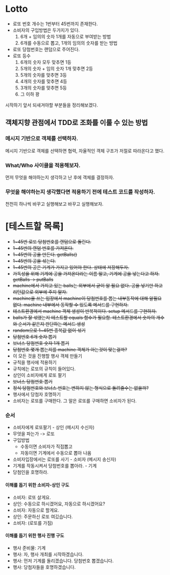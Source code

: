 # Lotto
- 로또 번호 개수는 1번부터 45번까지 존재한다.
- 소비자의 구입방법은 두가지가 있다.
    1. 6개 + 임의의 숫자 1개를 자동으로 부여받는 방법
    2. 6개를 수동으로 뽑고, 1개의 임의의 숫자를 받는 방법
- 로또 당첨번호는 랜덤으로 주어진다.
- 로또 등수
    1. 6개의 숫자 모두 맞추면 1등
    2. 5개의 숫자 + 임의 숫자 1개 맞추면 2등
    3. 5개의 숫자를 맞추면 3등
    4. 4개의 숫자를 맞추면 4등
    5. 3개의 숫자를 맞추면 5등
    6. 그 이하 꽝



시작하기 앞서 되새겨야할 부분들을 정리해보겠다.

## 객체지향 관점에서 TDD로 조화를 이룰 수 있는 방법

### 메시지 기반으로 객체를 선택하자.
메시지 기반으로 객체를 선택하면 협력, 자율적인 객체 구조가 저절로 따라온다고 했다.

### What/Who 사이클을 적용해보자.
먼저 무엇을 해야하는지 생각하고 난 후에 객체를 결정하자.

### 무엇을 해야하는지 생각했다면 적용하기 전에 테스트 코드를 작성하자.
천천히 하나씩 바꾸고 실행해보고 바꾸고 실행해보자.



# [테스트할 목록]
- ~~1~45번 로또 당첨번호를 랜덤으로 돌린다.~~
- ~~1~45번의 랜덤 번호를 가져온다.~~
- ~~1~45번의 공을 만든다. getBalls()~~
- ~~1~45번의 공을 섞는다.~~
- ~~1~45번의 공은 기계가 가지고 있어야 한다. 상태에 저장해두자.~~
- ~~가독성을 위해 기계에 공을 가져온다라는 이름 말고, 기계에 공을 넣는다고 하자.
  getBalls -> putBalls~~
- ~~machine에서 가지고 있는 balls는 외부에서 굳이 알 필요 없다.
  공을 넣기만 하고 리턴값으로 외부에 주지 말자.~~
- ~~machine을 쓰는 입장에서 machine이 당첨번호를 뽑는 내부동작에 대해 알필요 없다.
  machine 내부에서 동작할 수 있도록 메서드를 구현하자.~~
- ~~테스트환경에서 machine 객체 생성이 반복적이다. setup 메서드를 구현하자.~~
- ~~balls가 잘 섞였는지 테스트할 equals 함수가 필요함.
  테스트환경에서 숫자의 개수와 순서가 같은지 판단하는 메서드 생성~~
- ~~random으로 1~45번 중복값 없이 섞기~~
- ~~당첨번호 6개 숫자 뽑기~~
- ~~보너스 당첨번호 숫자 1개 뽑기~~
- ~~당첨번호 몇개 뽑는지를 machine 객체가 아는것이 맞는걸까?~~
- 이 모든 것을 진행할 행사 객체 만들기
- 규칙을 행사에 적용하기
- 규칙에는 로또의 규칙이 들어있다.
- 상인이 소비자에게 로또 팔기
- ~~보너스 당첨번호 뽑기~~
- ~~정식 당첨번호와 보너스 번호는 변하지 않는 형식으로 돌려줄수는 없을까?~~
- 행사에서 당첨자 호명하기
- 소비자는 로또를 구매한다. 그 말은 로또를 구매하면 소비자가 된다.


### 순서
- 소비자에게 로또팔기 - 상인 (메시지 수신자)
- 무엇을 파는가 -> 로또
- 구입방법
  - 수동이면 소비자가 직접뽑고
  - 자동이면 기계에서 수동으로 뽑아 나옴
- 소비자입장에서는 로또를 사기 - 소비자 (메시지 송신자)
- 기계를 작동시켜서 당첨번호를 뽑아라. - 기계
- 당첨인을 호명하라. 

#### 이해를 돕기 위한 소비자-상인 구도
* 소비자: 로또 살게요.
* 상인: 수동으로 하시겠어요, 자동으로 하시겠어요?
* 소비자: 자동으로 할게요.
* 상인: 주문하신 로또 여깄습니다.
* 소비자: (로또를 가짐)

#### 이해를 돕기 위한 행사 진행 구도
* 행사 준비물: 기계
* 행사: 자, 행사 개최를 시작하겠습니다.
* 행사: 먼저 기계를 돌리겠습니다. 당첨번호 뽑겠습니다.
* 행사: 당첨자들을 호명하겠습니다.